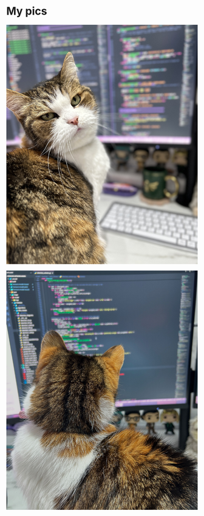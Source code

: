 # My pics

![alt text](../img/projects/project-readmes/phoebe1.JPG)

![alt text](../img/projects/project-readmes/phoebe2.JPG)